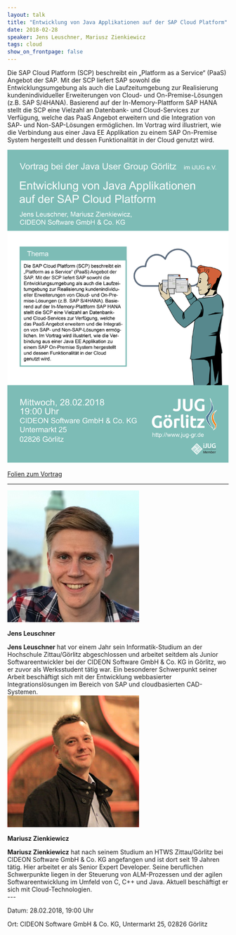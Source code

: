 ```yaml
---
layout: talk
title: "Entwicklung von Java Applikationen auf der SAP Cloud Platform"
date: 2018-02-28
speaker: Jens Leuschner, Mariusz Zienkiewicz
tags: cloud
show_on_frontpage: false
---
```



Die SAP Cloud Platform (SCP) beschreibt ein „Platform as a Service“ (PaaS) Angebot der SAP. Mit der SCP liefert SAP sowohl die Entwicklungsumgebung als auch die Laufzeitumgebung zur Realisierung kundenindividueller Erweiterungen von Cloud- und On-Premise-Lösungen (z.B. SAP S/4HANA). Basierend auf der In-Memory-Plattform SAP HANA stellt die SCP eine Vielzahl an Datenbank- und Cloud-Services zur Verfügung, welche das PaaS Angebot erweitern und die Integration von SAP- und Non-SAP-Lösungen ermöglichen.
Im Vortrag wird illustriert, wie die Verbindung aus einer Java EE Applikation zu einem SAP On-Premise System hergestellt und dessen Funktionalität in der Cloud genutzt wird.

<img class="event-poster" src="/images/plakat_2018_02.png">

<p><a href="https://github.com/juggr/juggr.github.io/blob/master/downloads/juggr_java_auf_sap_cloud.pdf">Folien zum Vortrag</a></p>

---
<div class="speaker-info">
  <div class="short-info">
    <img src="/images/jens_leuschner.jpg">
    <p><strong>Jens Leuschner</strong></p>
  </div>
  <div class="description">
	<strong>Jens Leuschner</strong> hat vor einem Jahr sein Informatik-Studium an der Hochschule Zittau/Görlitz abgeschlossen und arbeitet seitdem als Junior Softwareentwickler bei der CIDEON Software GmbH & Co. KG in Görlitz, wo er zuvor als Werksstudent tätig war. Ein besonderer Schwerpunkt seiner Arbeit beschäftigt sich mit der Entwicklung webbasierter Integrationslösungen im Bereich von SAP und cloudbasierten CAD-Systemen.
  </div>
</div>

<div class="speaker-info">
  <div class="short-info">
    <img src="/images/mariusz_zienkiewicz.jpg">
    <p><strong>Mariusz Zienkiewicz</strong></p>
  </div>
  <div class="description">
	<strong>Mariusz Zienkiewicz</strong> hat nach seinem Studium an HTWS Zittau/Görlitz bei CIDEON Software GmbH & Co. KG angefangen und ist dort seit 19 Jahren tätig. Hier arbeitet er als Senior Expert Developer. Seine beruflichen Schwerpunkte liegen in der Steuerung von ALM-Prozessen und der agilen Softwareentwicklung im Umfeld von C, C++ und Java. Aktuell beschäftigt er sich mit Cloud-Technologien.
  </div>
</div>
---

Datum: 28.02.2018, 19:00 Uhr

Ort: CIDEON Software GmbH & Co. KG, Untermarkt 25, 02826 Görlitz
